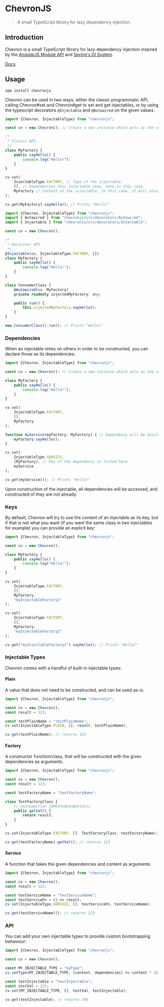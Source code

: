# ChevronJS

> A small TypeScript library for lazy dependency injection.

## Introduction

Chevron is a small TypeScript library for lazy dependency injection inspired by the [AngularJS Module API](https://docs.angularjs.org/api/ng/type/angular.Module) and [Spring's DI System](https://www.baeldung.com/inversion-control-and-dependency-injection-in-spring).

[Docs](https://felixrilling.github.io/chevron/)

## Usage

```shell
npm install chevronjs
```

Chevron can be used in two ways, either the classic programmatic API, calling Chevron#set and Chevron#get to set and get injectables, or by using the typescript decorators `@Injectable` and `@Autowired` on the given values.

```typescript
import {Chevron, InjectableType} from "chevronjs";

const cv = new Chevron(); // Create a new instance which acts as the container for the injectables

/*
 * Classic API.
 */
class MyFactory {
    public sayHello() {
        console.log("Hello!");
    }
}

cv.set(
    InjectableType.FACTORY, // Type of the injectable.
    [], // Dependencies this injectable uses, none in this case.
    MyFactory // Content of the injectable. In this case, it will also be used as the key for accessing the injectable later.
);

cv.get(MyFactory).sayHello(); // Prints "Hello!"
```
```typescript
import {Chevron, InjectableType} from "chevronjs";
import { Autowired } from "chevronjs/src/decorators/Autowired";
import { Injectable } from "chevronjs/src/decorators/Injectable";

const cv = new Chevron();

/*
 * Decorator API.
 */
@Injectable(cv, InjectableType.FACTORY, [])
class MyFactory {
    public sayHello() {
        console.log("Hello!");
    }
}

class ConsumerClass {
    @Autowired(cv, MyFactory)
    private readonly injectedMyFactory: any;

    public run() {
        this.injectedMyFactory.sayHello();
    }
}

new ConsumerClass().run(); // Prints "Hello!"
```

### Dependencies

When an injectable relies on others in order to be constructed, you can declare those as its dependencies:

```typescript
import {Chevron, InjectableType} from "chevronjs";

const cv = new Chevron(); // Create a new instance which acts as the container for the injectables

class MyFactory {
    public sayHello() {
        console.log("Hello!");
    }
}

cv.set(
    InjectableType.FACTORY,
    [],
    MyFactory
);

function myService(myFactory: MyFactory) { // Dependency will be available in the service as an argument.
    myFactory.sayHello();
}

cv.set(
    InjectableType.SERVICE,
    [MyFactory], // Key of the dependency is listed here.
    myService
);

cv.get(myService)(); // Prints "Hello!"
```

Upon construction of the injectable, all dependencies will be accessed, and constructed of they are not already.

### Keys

By default, Chevron will try to use the content of an injectable as its key, but if that is not what you want (if you want the same class in two injectables for example) you can provide an explicit key:

```typescript
import {Chevron, InjectableType} from "chevronjs";

const cv = new Chevron();

class MyFactory {
    public sayHello() {
        console.log("Hello!");
    }
}

cv.set(
    InjectableType.FACTORY,
    [],
    MyFactory,
    "myInjectableFactory1"
);

cv.set(
    InjectableType.FACTORY,
    [],
    MyFactory,
    "myInjectableFactory2"
);

cv.get("myInjectableFactory1").sayHello(); // Prints "Hello!"
```

### Injectable Types

Chevron comes with a handful of built-in injectable types:

#### Plain

A value that does not need to be constructed, and can be used as-is.

```typescript
import {Chevron, InjectableType} from "chevronjs";

const cv = new Chevron();
const result = 123;

const testPlainName = "testPlainName";
cv.set(InjectableType.PLAIN, [], result, testPlainName);

cv.get(testPlainName); // returns 123
```

####  Factory
 
A constructor function/class, that will be constructed with the given dependencies as arguments.

```typescript
import {Chevron, InjectableType} from "chevronjs";

const cv = new Chevron();
const result = 123;

const testFactoryName = "testFactoryName";

class TestFactoryClass {
    // noinspection JSMethodCanBeStatic
    public getVal() {
        return result;
    }
}

cv.set(InjectableType.FACTORY, [], TestFactoryClass, testFactoryName);

cv.get(testFactoryName).getVal(); // returns 123
```

####  Service
 
A function that takes the given dependencies and content as arguments.

```typescript
import {Chevron, InjectableType} from "chevronjs";

const cv = new Chevron();
const result = 123;

const testServiceName = "testServiceName";
const testServiceFn = () => result;
cv.set(InjectableType.SERVICE, [], testServiceFn, testServiceName);

cv.get(testServiceName)(); // returns 123
```

### API

You can add your own injectable types to provide custom bootstrapping behaviour:

```typescript
import {Chevron, InjectableType} from "chevronjs";

const cv = new Chevron();

const MY_INJECTABLE_TYPE = "myType";
cv.setType(MY_INJECTABLE_TYPE, (content, dependencies) => content * 2);

const testInjectable = "testInjectable";
const testVal = 123;
cv.set(MY_INJECTABLE_TYPE, [], testVal, testInjectable);

cv.get(testInjectable); // returns 246
```
